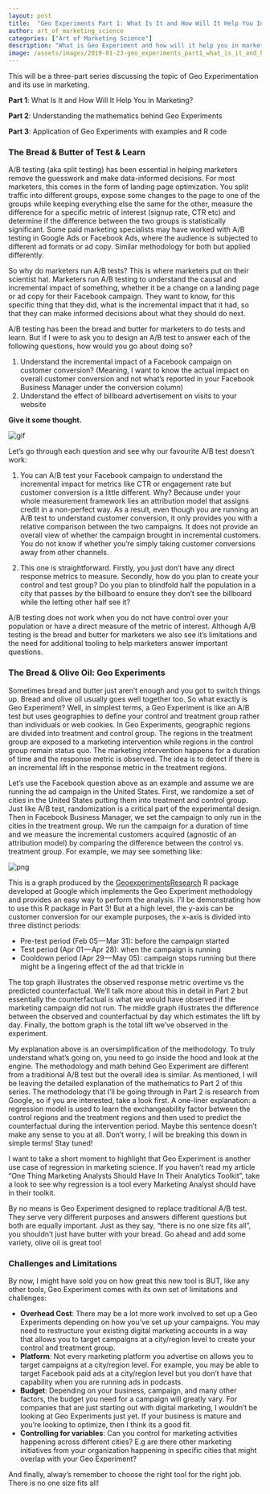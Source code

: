 ```yaml
---
layout: post
title:  "Geo Experiments Part 1: What Is It and How Will It Help You In Marketing?"
author: art_of_marketing_science
categories: ["Art of Marketing Science"]
description: "What is Geo Experiment and how will it help you in marketing"
image: /assets/images/2019-01-23-geo_experiments_part1_what_is_it_and_how_will_it_help_you_in_marketing/map_with_action_figure.jpeg
---
```


This will be a three-part series discussing the topic of Geo Experimentation and its use in marketing.

**Part 1**: What Is It and How Will It Help You In Marketing?

**Part 2**: Understanding the mathematics behind Geo Experiments

**Part 3**: Application of Geo Experiments with examples and R code

### The Bread & Butter of Test & Learn

A/B testing (aka split testing) has been essential in helping marketers remove the guesswork and make data-informed decisions. For most marketers, this comes in the form of landing page optimization. You split traffic into different groups, expose some changes to the page to one of the groups while keeping everything else the same for the other, measure the difference for a specific metric of interest (signup rate, CTR etc) and determine if the difference between the two groups is statistically significant. Some paid marketing specialists may have worked with A/B testing in Google Ads or Facebook Ads, where the audience is subjected to different ad formats or ad copy. Similar methodology for both but applied differently.

So why do marketers run A/B tests? This is where marketers put on their scientist hat. Marketers run A/B testing to understand the causal and incremental impact of something, whether it be a change on a landing page or ad copy for their Facebook campaign. They want to know, for this specific thing that they did, what is the incremental impact that it had, so that they can make informed decisions about what they should do next.

A/B testing has been the bread and butter for marketers to do tests and learn. But if I were to ask you to design an A/B test to answer each of the following questions, how would you go about doing so?

1. Understand the incremental impact of a Facebook campaign on customer conversion? (Meaning, I want to know the actual impact on overall customer conversion and not what’s reported in your Facebook Business Manager under the conversion column)
2. Understand the effect of billboard advertisement on visits to your website

**Give it some thought.**

![gif](/assets/images/2019-01-23-geo_experiments_part1_what_is_it_and_how_will_it_help_you_in_marketing/hour_glass.gif)

Let’s go through each question and see why our favourite A/B test doesn’t work:

1. You can A/B test your Facebook campaign to understand the incremental impact for metrics like CTR or engagement rate but customer conversion is a little different. Why? Because under your whole measurement framework lies an attribution model that assigns credit in a non-perfect way. As a result, even though you are running an A/B test to understand customer conversion, it only provides you with a relative comparison between the two campaigns. It does not provide an overall view of whether the campaign brought in incremental customers. You do not know if whether you’re simply taking customer conversions away from other channels.

2. This one is straightforward. Firstly, you just don’t have any direct response metrics to measure. Secondly, how do you plan to create your control and test group? Do you plan to blindfold half the population in a city that passes by the billboard to ensure they don’t see the billboard while the letting other half see it?

A/B testing does not work when you do not have control over your population or have a direct measure of the metric of interest. Although A/B testing is the bread and butter for marketers we also see it’s limitations and the need for additional tooling to help marketers answer important questions.

### The Bread & Olive Oil: Geo Experiments

Sometimes bread and butter just aren’t enough and you got to switch things up. Bread and olive oil usually goes well together too. So what exactly is Geo Experiment? Well, in simplest terms, a Geo Experiment is like an A/B test but uses geographies to define your control and treatment group rather than individuals or web cookies. In Geo Experiments, geographic regions are divided into treatment and control group. The regions in the treatment group are exposed to a marketing intervention while regions in the control group remain status quo. The marketing intervention happens for a duration of time and the response metric is observed. The idea is to detect if there is an incremental lift in the response metric in the treatment regions.

Let’s use the Facebook question above as an example and assume we are running the ad campaign in the United States. First, we randomize a set of cities in the United States putting them into treatment and control group. Just like A/B test, randomization is a critical part of the experimental design. Then in Facebook Business Manager, we set the campaign to only run in the cities in the treatment group. We run the campaign for a duration of time and we measure the incremental customers acquired (agnostic of an attribution model) by comparing the difference between the control vs. treatment group. For example, we may see something like:

![png](/assets/images/2019-01-23-geo_experiments_part1_what_is_it_and_how_will_it_help_you_in_marketing/geo_experiment_package.png)

This is a graph produced by the [GeoexperimentsResearch](https://github.com/google/GeoexperimentsResearch) R package developed at Google which implements the Geo Experiment methodology and provides an easy way to perform the analysis. I’ll be demonstrating how to use this R package in Part 3! But at a high level, the y-axis can be customer conversion for our example purposes, the x-axis is divided into three distinct periods:

- Pre-test period (Feb 05 — Mar 31): before the campaign started
- Test period (Apr 01 — Apr 28): when the campaign is running
- Cooldown period (Apr 29 — May 05): campaign stops running but there might be a lingering effect of the ad that trickle in

The top graph illustrates the observed response metric overtime vs the predicted counterfactual. We’ll talk more about this in detail in Part 2 but essentially the counterfactual is what we would have observed if the marketing campaign did not run. The middle graph illustrates the difference between the observed and counterfactual by day which estimates the lift by day. Finally, the bottom graph is the total lift we’ve observed in the experiment.

My explanation above is an oversimplification of the methodology. To truly understand what’s going on, you need to go inside the hood and look at the engine. The methodology and math behind Geo Experiment are different from a traditional A/B test but the overall idea is similar. As mentioned, I will be leaving the detailed explanation of the mathematics to Part 2 of this series. The methodology that I’ll be going through in Part 2 is research from Google, so if you are interested, take a look first. A one-liner explanation: a regression model is used to learn the exchangeability factor between the control regions and the treatment regions and then used to predict the counterfactual during the intervention period. Maybe this sentence doesn’t make any sense to you at all. Don’t worry, I will be breaking this down in simple terms! Stay tuned!

I want to take a short moment to highlight that Geo Experiment is another use case of regression in marketing science. If you haven’t read my article “One Thing Marketing Analysts Should Have In Their Analytics Toolkit”, take a look to see why regression is a tool every Marketing Analyst should have in their toolkit.

By no means is Geo Experiment designed to replace traditional A/B test. They serve very different purposes and answers different questions but both are equally important. Just as they say, “there is no one size fits all”, you shouldn’t just have butter with your bread. Go ahead and add some variety, olive oil is great too!

### Challenges and Limitations

By now, I might have sold you on how great this new tool is BUT, like any other tools, Geo Experiment comes with its own set of limitations and challenges:

- **Overhead Cost**: There may be a lot more work involved to set up a Geo Experiments depending on how you’ve set up your campaigns. You may need to restructure your existing digital marketing accounts in a way that allows you to target campaigns at a city/region level to create your control and treatment group.
- **Platform**: Not every marketing platform you advertise on allows you to target campaigns at a city/region level. For example, you may be able to target Facebook paid ads at a city/region level but you don’t have that capability when you are running ads in podcasts.
- **Budget**: Depending on your business, campaign, and many other factors, the budget you need for a campaign will greatly vary. For companies that are just starting out with digital marketing, I wouldn’t be looking at Geo Experiments just yet. If your business is mature and you’re looking to optimize, then I think its a good fit.
- **Controlling for variables**: Can you control for marketing activities happening across different cities? E.g are there other marketing initiatives from your organization happening in specific cities that might overlap with your Geo Experiment?

And finally, alway’s remember to choose the right tool for the right job. There is no one size fits all!
